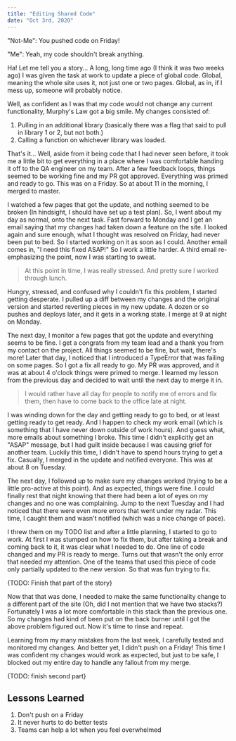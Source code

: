```yaml
---
title: "Editing Shared Code"
date: "Oct 3rd, 2020"
---
```


"Not-Me": You pushed code on Friday!

"Me": Yeah, my code shouldn't break anything.

Ha! Let me tell you a story... A long, long time ago (I think it was two weeks ago) I was given the task at work to update a piece of global code. Global, meaning the whole site uses it, not just one or two pages. Global, as in, if I mess up, someone will probably notice.

Well, as confident as I was that my code would not change any current functionality, Murphy's Law got a big smile. My changes consisted of:
1. Pulling in an additional library (basically there was a flag that said to pull in library 1 or 2, but not both.)
2. Calling a function on whichever library was loaded.

That's it... Well, aside from it being code that I had never seen before, it took me a little bit to get everything in a place where I was comfortable handing it off to the QA engineer on my team. After a few feedback loops, things seemed to be working fine and my PR got approved. Everything was primed and ready to go. This was on a Friday. So at about 11 in the morning, I merged to master.

I watched a few pages that got the update, and nothing seemed to be broken (In hindsight, I should have set up a test plan). So, I went about my day as normal, onto the next task. Fast forward to Monday and I get an email saying that my changes had taken down a feature on the site. I looked again and sure enough, what I thought was resolved on Friday, had never been put to bed. So I started working on it as soon as I could. Another email comes in, "I need this fixed ASAP!" So I work a little harder. A third email re-emphasizing the point, now I was starting to sweat.

> At this point in time, I was really stressed. And pretty sure I worked through lunch.

Hungry, stressed, and confused why I couldn't fix this problem, I started getting desperate. I pulled up a diff between my changes and the original version and started reverting pieces in my new update. A dozen or so pushes and deploys later, and it gets in a workng state. I merge at 9 at night on Monday.

The next day, I monitor a few pages that got the update and everything seems to be fine. I get a congrats from my team lead and a thank you from my contact on the project. All things seemed to be fine, but wait, there's more! Later that day, I noticed that I introduced a TypeError that was failing on some pages. So I got a fix all ready to go. My PR was approved, and it was at about 4 o'clock things were primed to merge. I learned my lesson from the previous day and decided to wait until the next day to merge it in.

> I would rather have all day for people to notify me of errors and fix them, then have to come back to the office late at night.

I was winding down for the day and getting ready to go to bed, or at least getting ready to get ready. And I happen to check my work email (which is something that I have never down outside of work hours). And guess what, more emails about something I broke. This time I didn't explicitly get an "ASAP" message, but I had guilt inside because I was causing grief for another team. Luckily this time, I didn't have to spend hours trying to get a fix. Casually, I merged in the update and notified everyone. This was at about 8 on Tuesday.

The next day, I followed up to make sure my changes worked (trying to be a little pro-active at this point). And as expected, things were fine. I could finally rest that night knowing that there had been a lot of eyes on my changes and no one was complaining. Jump to the next Tuesday and I had noticed that there were even more errors that went under my radar. This time, I caught them and wasn't notified (which was a nice change of pace).

I threw them on my TODO list and after a little planning, I started to go to work. At first I was stumped on how to fix them, but after taking a break and coming back to it, it was clear what I needed to do. One line of code changed and my PR is ready to merge. Turns out that wasn't the only error that needed my attention. One of the teams that used this piece of code only partially updated to the new version. So that was fun trying to fix.

{TODO: Finish that part of the story}

Now that that was done, I needed to make the same functionality change to a different part of the site (Oh, did I not mention that we have two stacks?) Fortunately I was a lot more comfortable in this stack than the previous one. So my changes had kind of been put on the back burner until I got the above problem figured out. Now it's time to rinse and repeat.

Learning from my many mistakes from the last week, I carefully tested and monitored my changes. And better yet, I didn't push on a Friday! This time I was confident my changes would work as expected, but just to be safe, I blocked out my entire day to handle any fallout from my merge.

{TODO: finish second part}

## Lessons Learned

1. Don't push on a Friday
2. It never hurts to do better tests
3. Teams can help a lot when you feel overwhelmed